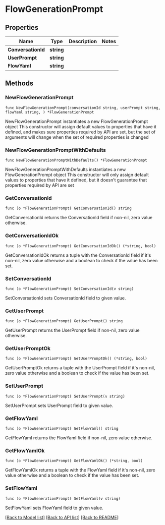 # FlowGenerationPrompt

## Properties

Name | Type | Description | Notes
------------ | ------------- | ------------- | -------------
**ConversationId** | **string** |  | 
**UserPrompt** | **string** |  | 
**FlowYaml** | **string** |  | 

## Methods

### NewFlowGenerationPrompt

`func NewFlowGenerationPrompt(conversationId string, userPrompt string, flowYaml string, ) *FlowGenerationPrompt`

NewFlowGenerationPrompt instantiates a new FlowGenerationPrompt object
This constructor will assign default values to properties that have it defined,
and makes sure properties required by API are set, but the set of arguments
will change when the set of required properties is changed

### NewFlowGenerationPromptWithDefaults

`func NewFlowGenerationPromptWithDefaults() *FlowGenerationPrompt`

NewFlowGenerationPromptWithDefaults instantiates a new FlowGenerationPrompt object
This constructor will only assign default values to properties that have it defined,
but it doesn't guarantee that properties required by API are set

### GetConversationId

`func (o *FlowGenerationPrompt) GetConversationId() string`

GetConversationId returns the ConversationId field if non-nil, zero value otherwise.

### GetConversationIdOk

`func (o *FlowGenerationPrompt) GetConversationIdOk() (*string, bool)`

GetConversationIdOk returns a tuple with the ConversationId field if it's non-nil, zero value otherwise
and a boolean to check if the value has been set.

### SetConversationId

`func (o *FlowGenerationPrompt) SetConversationId(v string)`

SetConversationId sets ConversationId field to given value.


### GetUserPrompt

`func (o *FlowGenerationPrompt) GetUserPrompt() string`

GetUserPrompt returns the UserPrompt field if non-nil, zero value otherwise.

### GetUserPromptOk

`func (o *FlowGenerationPrompt) GetUserPromptOk() (*string, bool)`

GetUserPromptOk returns a tuple with the UserPrompt field if it's non-nil, zero value otherwise
and a boolean to check if the value has been set.

### SetUserPrompt

`func (o *FlowGenerationPrompt) SetUserPrompt(v string)`

SetUserPrompt sets UserPrompt field to given value.


### GetFlowYaml

`func (o *FlowGenerationPrompt) GetFlowYaml() string`

GetFlowYaml returns the FlowYaml field if non-nil, zero value otherwise.

### GetFlowYamlOk

`func (o *FlowGenerationPrompt) GetFlowYamlOk() (*string, bool)`

GetFlowYamlOk returns a tuple with the FlowYaml field if it's non-nil, zero value otherwise
and a boolean to check if the value has been set.

### SetFlowYaml

`func (o *FlowGenerationPrompt) SetFlowYaml(v string)`

SetFlowYaml sets FlowYaml field to given value.



[[Back to Model list]](../README.md#documentation-for-models) [[Back to API list]](../README.md#documentation-for-api-endpoints) [[Back to README]](../README.md)


